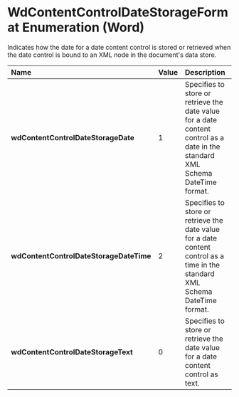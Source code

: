
# WdContentControlDateStorageFormat Enumeration (Word)

Indicates how the date for a date content control is stored or retrieved when the date control is bound to an XML node in the document's data store.



|**Name**|**Value**|**Description**|
|:-----|:-----|:-----|
|**wdContentControlDateStorageDate**|1|Specifies to store or retrieve the date value for a date content control as a date in the standard XML Schema DateTime format.|
|**wdContentControlDateStorageDateTime**|2|Specifies to store or retrieve the date value for a date content control as a time in the standard XML Schema DateTime format.|
|**wdContentControlDateStorageText**|0|Specifies to store or retrieve the date value for a date content control as text.|
